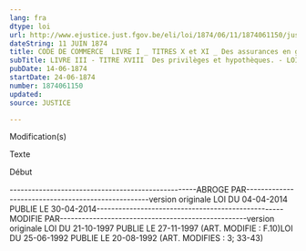 ```yaml
---
lang: fra
dtype: loi
url: http://www.ejustice.just.fgov.be/eli/loi/1874/06/11/1874061150/justel
dateString: 11 JUIN 1874
title: CODE DE COMMERCE  LIVRE I _ TITRES X et XI _ Des assurances en général et De quelques assurances terrestres en particulier
subTitle: LIVRE III - TITRE XVIII  Des privilèges et hypothèques. - LOI HYPOTHECAIRE
pubDate: 14-06-1874
startDate: 24-06-1874
number: 1874061150
updated: 
source: JUSTICE

---
```


 
 Modification(s) 
 
 
 Texte 

 
 

 Début 
 

---------------------------------------------------ABROGE PAR---------------------------------------------------version originale LOI DU 04-04-2014 PUBLIE LE 30-04-2014---------------------------------------------------MODIFIE PAR---------------------------------------------------version originale LOI DU 21-10-1997 PUBLIE LE 27-11-1997
(ART. MODIFIE : F.10)LOI DU 25-06-1992 PUBLIE LE 20-08-1992
(ART. MODIFIES : 3; 33-43)

